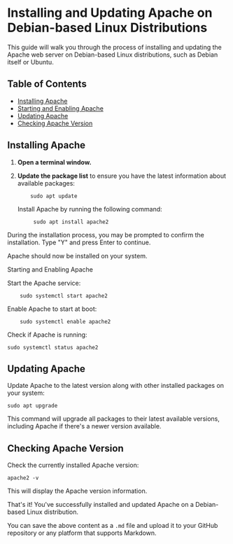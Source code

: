 # Installing and Updating Apache on Debian-based Linux Distributions

This guide will walk you through the process of installing and updating the Apache web server on Debian-based Linux distributions, such as Debian itself or Ubuntu.

## Table of Contents
- [Installing Apache](#installing-apache)
- [Starting and Enabling Apache](#starting-and-enabling-apache)
- [Updating Apache](#updating-apache)
- [Checking Apache Version](#checking-apache-version)

## Installing Apache

1. **Open a terminal window.**

2. **Update the package list** to ensure you have the latest information about available packages:
 
           sudo apt update

   Install Apache by running the following command:



            sudo apt install apache2

 During the installation process, you may be prompted to confirm the installation. Type "Y" and press Enter to continue.

 Apache should now be installed on your system.

Starting and Enabling Apache

  Start the Apache service:

 

        sudo systemctl start apache2

Enable Apache to start at boot:



        sudo systemctl enable apache2

Check if Apache is running:



    sudo systemctl status apache2

## Updating Apache

   Update Apache to the latest version along with other installed packages on your system:

 

    sudo apt upgrade
    
This command will upgrade all packages to their latest available versions, including Apache if there's a newer version available.

## Checking Apache Version

Check the currently installed Apache version:


    apache2 -v

 This will display the Apache version information.

That's it! You've successfully installed and updated Apache on a Debian-based Linux distribution.



You can save the above content as a `.md` file and upload it to your GitHub repository or any platform that supports Markdown.

